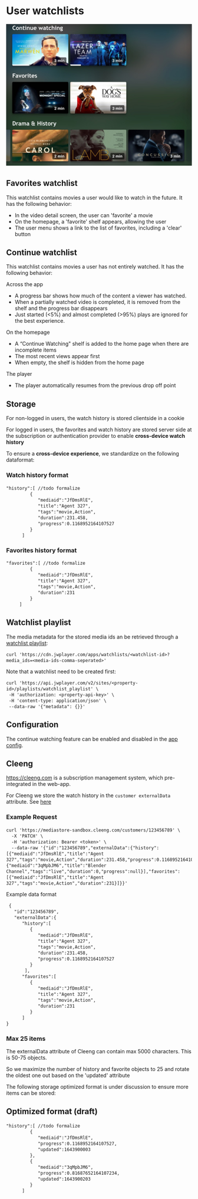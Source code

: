 # User watchlists

<img title="" src="./img/watchlist.jpg" alt="continue-watchting" width="542">

###### 

## Favorites watchlist

This watchlist contains movies a user would like to watch in the future. It has the following behavior:

- In the video detail screen, the user can 'favorite' a movie
- On the homepage, a 'favorite' shelf appears, allowing the user
- The user menu shows a link to the list of favorites, including a 'clear' button

## Continue watchlist

This watchlist contains movies a user has not entirely watched. It has the following behavior:

Across the app

- A progress bar shows how much of the content a viewer has watched.
- When a partially watched video is completed, it is removed from the shelf and the progress bar disappears
- Just started (<5%) and almost completed (>95%) plays are ignored for the best experience.

On the homepage

- A “Continue Watching" shelf is added to the home page when there are incomplete items
- The most recent views appear first
- When empty, the shelf is hidden from the home page

The player

- The player automatically resumes from the previous drop off point

## Storage

For non-logged in users, the watch history is stored clientside in a cookie

For logged in users, the favorites and watch history are stored server side at the subscription or authentication provider to enable **cross-device watch history**

To ensure a **cross-device experience**, we standardize on the following dataformat: 

### Watch history format

```
"history":[ //todo formalize
         {
            "mediaid":"JfDmsRlE",
            "title":"Agent 327",
            "tags":"movie,Action",
            "duration":231.458,
            "progress":0.1168952164107527
         }
      ]
```

### Favorites history format

```
"favorites":[ //todo formalize
         {
            "mediaid":"JfDmsRlE",
            "title":"Agent 327",
            "tags":"movie,Action",
            "duration":231
         }
     ]
```

## Watchlist playlist

The media metadata for the stored media ids an be retrieved through a [watchlist playlist](https://developer.jwplayer.com/jwplayer/reference/get_apps-watchlists-playlist-id):

```
curl 'https://cdn.jwplayer.com/apps/watchlists/<watchlist-id>?media_ids=<media-ids-comma-seperated>'
```

Note that a watchlist need to be created first:

```
curl 'https://api.jwplayer.com/v2/sites/<property-id>/playlists/watchlist_playlist' \
 -H 'authorization: <property-api-key>' \
 -H 'content-type: application/json' \
 --data-raw '{"metadata": {}}' 
```

## Configuration

The continue watching feature can be enabled and disabled in the [app config](/docs/configuration.md). 

## Cleeng

https://cleeng.com is a subscription management system, which pre-integrated in the web-app. 

For Cleeng we store the watch history in the `customer externalData` attribute. See [here](https://developers.cleeng.com/reference/fetch-customers-data)

### Example Request

```
curl 'https://mediastore-sandbox.cleeng.com/customers/123456789' \
  -X 'PATCH' \
  -H 'authorization: Bearer <token>' \
  --data-raw '{"id":"123456789","externalData":{"history":[{"mediaid":"JfDmsRlE","title":"Agent 327","tags":"movie,Action","duration":231.458,"progress":0.1168952164107527},{"mediaid":"3qMpbJM6","title":"Blender Channel","tags":"live","duration":0,"progress":null}],"favorites":[{"mediaid":"JfDmsRlE","title":"Agent 327","tags":"movie,Action","duration":231}]}}'
```

Example data format

```
 {
   "id":"123456789",
   "externalData":{
      "history":[
         {
            "mediaid":"JfDmsRlE",
            "title":"Agent 327",
            "tags":"movie,Action",
            "duration":231.458,
            "progress":0.1168952164107527
         }
       ],
      "favorites":[
         {
            "mediaid":"JfDmsRlE",
            "title":"Agent 327",
            "tags":"movie,Action",
            "duration":231
         }
      ]
}
```

### Max 25 items

The externalData attribute of Cleeng can contain max 5000 characters. This is 50-75 objects. 

So we maximize the number of history and favorite objects to 25 and rotate the oldest one out based on the 'updated' attribute

The following storage optimized format is under discussion to ensure more items can be stored:

## Optimized format (draft)

```
"history":[ //todo formalize
         {
            "mediaid":"JfDmsRlE",
            "progress":0.1168952164107527,
            "updated":1643900003
         },
         {
            "mediaid":"3qMpbJM6",
            "progress":0.81687652164107234,
            "updated":1643900203
         }
      ]
```
